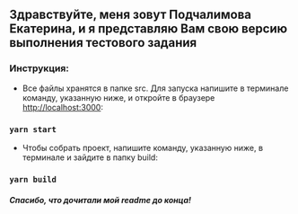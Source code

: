 ## Здравствуйте, меня зовут Подчалимова Екатерина, и я представляю Вам свою версию выполнения тестового задания

### Инструкция:

- Все файлы хранятся в папке src. Для запуска напишите в терминале команду, указанную ниже, и откройте в
  браузере [http://localhost:3000](http://localhost:3000):

### `yarn start`

- Чтобы собрать проект, напишите команду, указанную ниже, в терминале и зайдите в папку build:

### `yarn build`

##### Спасибо, что дочитали мой readme до конца! 